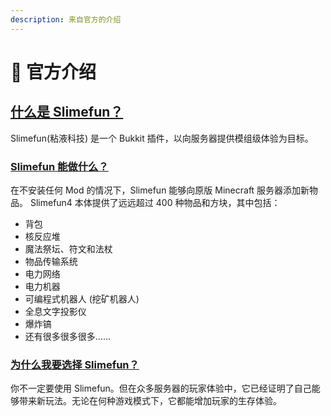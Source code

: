 ```yaml
---
description: 来自官方的介绍
---
```


# 📰 官方介绍

## [什么是 Slimefun？](https://slimefun-wiki.guizhanss.cn/Slimefun-in-a-nutshell?id=what-is-slimefun) <a href="#what-is-slimefun" id="what-is-slimefun"></a>

Slimefun(粘液科技) 是一个 Bukkit 插件，以向服务器提供模组级体验为目标。

### [Slimefun 能做什么？](https://slimefun-wiki.guizhanss.cn/Slimefun-in-a-nutshell?id=what-does-slimefun-do) <a href="#what-does-slimefun-do" id="what-does-slimefun-do"></a>

在不安装任何 Mod 的情况下，Slimefun 能够向原版 Minecraft 服务器添加新物品。 Slimefun4 本体提供了远远超过 400 种物品和方块，其中包括：

* 背包
* 核反应堆
* 魔法祭坛、符文和法杖
* 物品传输系统
* 电力网络
* 电力机器
* 可编程式机器人 (挖矿机器人)
* 全息文字投影仪
* 爆炸镐
* 还有很多很多很多……

### [为什么我要选择 Slimefun？](https://slimefun-wiki.guizhanss.cn/Slimefun-in-a-nutshell?id=why-should-i-use-slimefun) <a href="#why-should-i-use-slimefun" id="why-should-i-use-slimefun"></a>

你不一定要使用 Slimefun。但在众多服务器的玩家体验中，它已经证明了自己能够带来新玩法。无论在何种游戏模式下，它都能增加玩家的生存体验。
